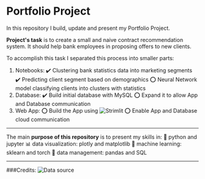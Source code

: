 # Portfolio Project

In this repository I build, update and present my Portfolio Project.

**Project's task** is to create a small and naive contract recommendation system. It should help bank employees in proposing offers to new clients.

To accomplish this task I separated this process into smaller parts:

1. Notebooks:
✔️  Clustering bank statistics data into marketing segments
✔️  Predicting client segment based on demographics
⭕  Neural Network model classifying clients into clusters with statistics
2. Database:
✔️  Build initial database with MySQL
⭕  Expand it to allow App and Database communication
3. Web App:
⭕  Build the App using ![Strimlit](https://streamlit.io)
⭕  Enable App and Database cloud communication

***

The main **purpose of this repository** is to present my skills in:
🐍 python and jupyter
📊 data visualization: plotly and matplotlib
🦾 machine learning: sklearn and torch
💾 data management: pandas and SQL

***

###Credits:
![Data source](https://www.kaggle.com/sakshigoyal7/credit-card-customers)
